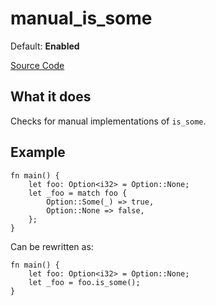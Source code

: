 # manual_is_some

Default: **Enabled**

[Source Code](https://github.com/software-mansion/cairo-lint/tree/main/src/lints/manual/manual_is.rs#L40)

## What it does

Checks for manual implementations of `is_some`.

## Example

```cairo
fn main() {
    let foo: Option<i32> = Option::None;
    let _foo = match foo {
        Option::Some(_) => true,
        Option::None => false,
    };
}
```

Can be rewritten as:

```cairo
fn main() {
    let foo: Option<i32> = Option::None;
    let _foo = foo.is_some();
}
```
